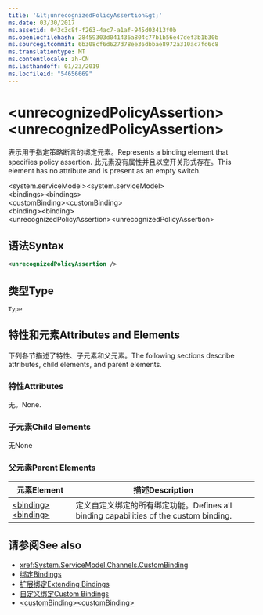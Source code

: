 ```yaml
---
title: '&lt;unrecognizedPolicyAssertion&gt;'
ms.date: 03/30/2017
ms.assetid: 043c3c8f-f263-4ac7-a1af-945d03413f0b
ms.openlocfilehash: 28459303d041436a804c77b1b56e47def3b1b30b
ms.sourcegitcommit: 6b308cf6d627d78ee36dbbae8972a310ac7fd6c8
ms.translationtype: MT
ms.contentlocale: zh-CN
ms.lasthandoff: 01/23/2019
ms.locfileid: "54656669"
---
```

# <a name="ltunrecognizedpolicyassertiongt"></a><span data-ttu-id="a17d9-102">&lt;unrecognizedPolicyAssertion&gt;</span><span class="sxs-lookup"><span data-stu-id="a17d9-102">&lt;unrecognizedPolicyAssertion&gt;</span></span>
<span data-ttu-id="a17d9-103">表示用于指定策略断言的绑定元素。</span><span class="sxs-lookup"><span data-stu-id="a17d9-103">Represents a binding element that specifies policy assertion.</span></span> <span data-ttu-id="a17d9-104">此元素没有属性并且以空开关形式存在。</span><span class="sxs-lookup"><span data-stu-id="a17d9-104">This element has no attribute and is present as an empty switch.</span></span>  
  
 <span data-ttu-id="a17d9-105">\<system.serviceModel></span><span class="sxs-lookup"><span data-stu-id="a17d9-105">\<system.serviceModel></span></span>  
<span data-ttu-id="a17d9-106">\<bindings></span><span class="sxs-lookup"><span data-stu-id="a17d9-106">\<bindings></span></span>  
<span data-ttu-id="a17d9-107">\<customBinding></span><span class="sxs-lookup"><span data-stu-id="a17d9-107">\<customBinding></span></span>  
<span data-ttu-id="a17d9-108">\<binding></span><span class="sxs-lookup"><span data-stu-id="a17d9-108">\<binding></span></span>  
<span data-ttu-id="a17d9-109">\<unrecognizedPolicyAssertion></span><span class="sxs-lookup"><span data-stu-id="a17d9-109">\<unrecognizedPolicyAssertion></span></span>  
  
## <a name="syntax"></a><span data-ttu-id="a17d9-110">语法</span><span class="sxs-lookup"><span data-stu-id="a17d9-110">Syntax</span></span>  
  
```xml  
<unrecognizedPolicyAssertion />
```  
  
## <a name="type"></a><span data-ttu-id="a17d9-111">类型</span><span class="sxs-lookup"><span data-stu-id="a17d9-111">Type</span></span>  
 `Type`  
  
## <a name="attributes-and-elements"></a><span data-ttu-id="a17d9-112">特性和元素</span><span class="sxs-lookup"><span data-stu-id="a17d9-112">Attributes and Elements</span></span>  
 <span data-ttu-id="a17d9-113">下列各节描述了特性、子元素和父元素。</span><span class="sxs-lookup"><span data-stu-id="a17d9-113">The following sections describe attributes, child elements, and parent elements.</span></span>  
  
### <a name="attributes"></a><span data-ttu-id="a17d9-114">特性</span><span class="sxs-lookup"><span data-stu-id="a17d9-114">Attributes</span></span>  
 <span data-ttu-id="a17d9-115">无。</span><span class="sxs-lookup"><span data-stu-id="a17d9-115">None.</span></span>  
  
### <a name="child-elements"></a><span data-ttu-id="a17d9-116">子元素</span><span class="sxs-lookup"><span data-stu-id="a17d9-116">Child Elements</span></span>  
 <span data-ttu-id="a17d9-117">无</span><span class="sxs-lookup"><span data-stu-id="a17d9-117">None</span></span>  
  
### <a name="parent-elements"></a><span data-ttu-id="a17d9-118">父元素</span><span class="sxs-lookup"><span data-stu-id="a17d9-118">Parent Elements</span></span>  
  
|<span data-ttu-id="a17d9-119">元素</span><span class="sxs-lookup"><span data-stu-id="a17d9-119">Element</span></span>|<span data-ttu-id="a17d9-120">描述</span><span class="sxs-lookup"><span data-stu-id="a17d9-120">Description</span></span>|  
|-------------|-----------------|  
|[<span data-ttu-id="a17d9-121">\<binding></span><span class="sxs-lookup"><span data-stu-id="a17d9-121">\<binding></span></span>](../../../../../docs/framework/misc/binding.md)|<span data-ttu-id="a17d9-122">定义自定义绑定的所有绑定功能。</span><span class="sxs-lookup"><span data-stu-id="a17d9-122">Defines all binding capabilities of the custom binding.</span></span>|  
  
## <a name="see-also"></a><span data-ttu-id="a17d9-123">请参阅</span><span class="sxs-lookup"><span data-stu-id="a17d9-123">See also</span></span>
- <xref:System.ServiceModel.Channels.CustomBinding>
- [<span data-ttu-id="a17d9-124">绑定</span><span class="sxs-lookup"><span data-stu-id="a17d9-124">Bindings</span></span>](../../../../../docs/framework/wcf/bindings.md)
- [<span data-ttu-id="a17d9-125">扩展绑定</span><span class="sxs-lookup"><span data-stu-id="a17d9-125">Extending Bindings</span></span>](../../../../../docs/framework/wcf/extending/extending-bindings.md)
- [<span data-ttu-id="a17d9-126">自定义绑定</span><span class="sxs-lookup"><span data-stu-id="a17d9-126">Custom Bindings</span></span>](../../../../../docs/framework/wcf/extending/custom-bindings.md)
- [<span data-ttu-id="a17d9-127">\<customBinding></span><span class="sxs-lookup"><span data-stu-id="a17d9-127">\<customBinding></span></span>](../../../../../docs/framework/configure-apps/file-schema/wcf/custombinding.md)
